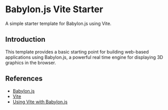 # Babylon.js Vite Starter

A simple starter template for Babylon.js using Vite.

## Introduction

This template provides a basic starting point for building web-based applications using Babylon.js, a powerful real time engine for displaying 3D graphics in the browser.

## References

* [Babylon.js](https://www.babylonjs.com)
* [Vite](https://vitejs.dev)
* [Using Vite with Babylon.js](https://doc.babylonjs.com/guidedLearning/usingVite)